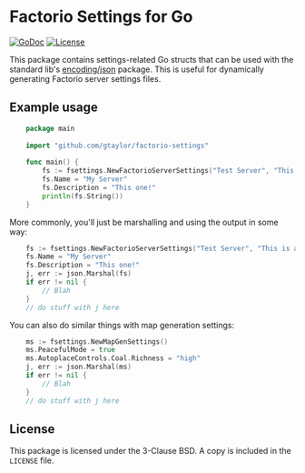 # Factorio Settings for Go
[![GoDoc](https://godoc.org/github.com/gtaylor/factorio-settings?status.svg)](https://godoc.org/github.com/gtaylor/factorio-settings)
[![License](https://img.shields.io/github/license/gtaylor/factorio-settings.svg)](https://github.com/gtaylor/factorio-settings/blob/master/LICENSE)

This package contains settings-related Go structs that can be used with the standard lib's [encoding/json](https://golang.org/pkg/encoding/json/#MarshalIndent) package. This is useful for dynamically generating Factorio server settings files.

## Example usage

```go
    package main
    
    import "github.com/gtaylor/factorio-settings"
    
    func main() {
        fs := fsettings.NewFactorioServerSettings("Test Server", "This is a test!")
        fs.Name = "My Server"
        fs.Description = "This one!"
        println(fs.String())
    }
````

More commonly, you'll just be marshalling and using the output in some way:

```go
    fs := fsettings.NewFactorioServerSettings("Test Server", "This is a test!")
    fs.Name = "My Server"
    fs.Description = "This one!"
    j, err := json.Marshal(fs)
    if err != nil {
        // Blah
    }
    // do stuff with j here
````

You can also do similar things with map generation settings:

```go
    ms := fsettings.NewMapGenSettings()
    ms.PeacefulMode = true
    ms.AutoplaceControls.Coal.Richness = "high"
    j, err := json.Marshal(ms)
    if err != nil {
        // Blah
    }
    // do stuff with j here
```

## License

This package is licensed under the 3-Clause BSD. A copy is included in the `LICENSE` file.
